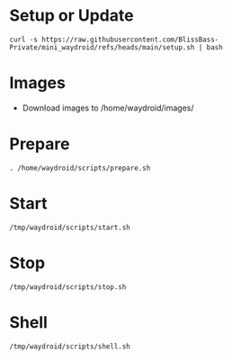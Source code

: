 # Setup or Update
```
curl -s https://raw.githubusercontent.com/BlissBass-Private/mini_waydroid/refs/heads/main/setup.sh | bash
```

# Images
- Download images to /home/waydroid/images/

# Prepare
```
. /home/waydroid/scripts/prepare.sh
```

# Start
```
/tmp/waydroid/scripts/start.sh
```

# Stop
```
/tmp/waydroid/scripts/stop.sh
```

# Shell
```
/tmp/waydroid/scripts/shell.sh
```
